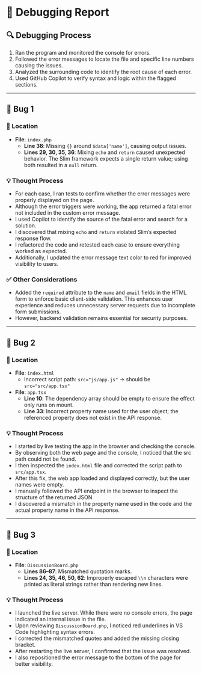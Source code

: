 # 🐛 Debugging Report

## 🔍 Debugging Process

1. Ran the program and monitored the console for errors.
2. Followed the error messages to locate the file and specific line numbers causing the issues.
3. Analyzed the surrounding code to identify the root cause of each error.
4. Used GitHub Copilot to verify syntax and logic within the flagged sections.

---

## 🐞 Bug 1

### 📍 Location
- **File**: `index.php`
  - **Line 38**: Missing `{}` around `$data['name']`, causing output issues.
  - **Lines 29, 30, 35, 36**: Mixing `echo` and `return` caused unexpected behavior. The Slim framework expects a single return value; using both resulted in a `null` return.

### 💡 Thought Process
- For each case, I ran tests to confirm whether the error messages were properly displayed on the page.
- Although the error triggers were working, the app returned a fatal error not included in the custom error message.
- I used Copilot to identify the source of the fatal error and search for a solution.
- I discovered that mixing `echo` and `return` violated Slim’s expected response flow.
- I refactored the code and retested each case to ensure everything worked as expected.
- Additionally, I updated the error message text color to red for improved visibility to users.

### ✅ Other Considerations
- Added the `required` attribute to the `name` and `email` fields in the HTML form to enforce basic client-side validation. This enhances user experience and reduces unnecessary server requests due to incomplete form submissions.
- However, backend validation remains essential for security purposes.

---

## 🐞 Bug 2

### 📍 Location
- **File**: `index.html`
  - Incorrect script path: `src="js/app.js"` → should be `src="src/app.tsx"`
- **File**: `app.tsx`
  - **Line 10**: The dependency array should be empty to ensure the effect only runs on mount.
  - **Line 33**: Incorrect property name used for the user object; the referenced property does not exist in the API response.

### 💡 Thought Process
- I started by live testing the app in the browser and checking the console.
- By observing both the web page and the console, I noticed that the src path could not be found.
- I then inspected the `index.html` file and corrected the script path to `src/app.tsx`.
- After this fix, the web app loaded and displayed correctly, but the user names were empty.
- I manually followed the API endpoint in the browser to inspect the structure of the returned JSON
- I discovered a mismatch in the property name used in the code and the actual property name in the API response.

---

## 🐞 Bug 3

### 📍 Location
- **File**: `DiscussionBoard.php`
  - **Lines 86–87**: Mismatched quotation marks.
  - **Lines 24, 35, 46, 50, 62**: Improperly escaped `\\n` characters were printed as literal strings rather than rendering new lines.

### 💡 Thought Process
- I launched the live server. While there were no console errors, the page indicated an internal issue in the file.
- Upon reviewing `DiscussionBoard.php`, I noticed red underlines in VS Code highlighting syntax errors.
- I corrected the mismatched quotes and added the missing closing bracket.
- After restarting the live server, I confirmed that the issue was resolved.
- I also repositioned the error message to the bottom of the page for better visibility.